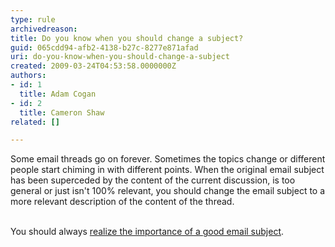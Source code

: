 ```yaml
---
type: rule
archivedreason: 
title: Do you know when you should change a subject?
guid: 065cdd94-afb2-4138-b27c-8277e871afad
uri: do-you-know-when-you-should-change-a-subject
created: 2009-03-24T04:53:58.0000000Z
authors:
- id: 1
  title: Adam Cogan
- id: 2
  title: Cameron Shaw
related: []

---
```



Some email threads go on forever. Sometimes the topics change or different people start chiming in with different points. When the original email subject has been superceded by the content of the current discussion, is too general or just isn't 100% relevant, you should change the email subject to a more relevant description of the content of the thread.
<div><br>
</div>
<div>You should always <span><a title="Realize the Importance of a Good Email Subject" href="/Communication/RulesToBetterEmail/Pages/ImportanceOfAGoodSubject.aspx">realize the importance of a good email subject</a></span>.</div>

<br><excerpt class='endintro'></excerpt><br>



